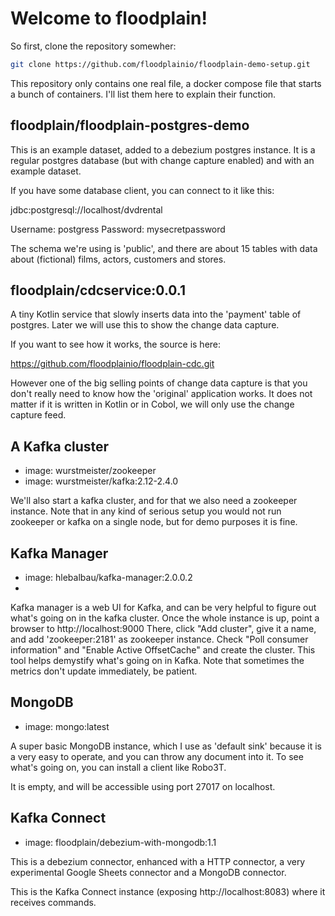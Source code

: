 # Welcome to floodplain!

So first, clone the repository somewher:

```bash
git clone https://github.com/floodplainio/floodplain-demo-setup.git
```

This repository only contains one real file, a docker compose file that starts a bunch of containers. I'll list them here to explain their function.

## floodplain/floodplain-postgres-demo

This is an example dataset, added to a debezium postgres instance. It is a regular postgres database (but with change capture enabled) and with an example dataset.

If you have some database client, you can connect to it like this:

jdbc:postgresql://localhost/dvdrental

Username: postgress Password: mysecretpassword

The schema we're using is 'public', and there are about 15 tables with data about (fictional) films, actors, customers and stores.

## floodplain/cdcservice:0.0.1

A tiny Kotlin service that slowly inserts data into the 'payment' table of postgres. Later we will use this to show the change data capture.

If you want to see how it works, the source is here:

https://github.com/floodplainio/floodplain-cdc.git

However one of the big selling points of change data capture is that you don't really need to know how the 'original' application works. It does not matter if it is written in Kotlin or in Cobol, we will only use the change capture feed.

## A Kafka cluster

- image: wurstmeister/zookeeper
- image: wurstmeister/kafka:2.12-2.4.0

We'll also start a kafka cluster, and for that we also need a zookeeper instance. Note that in any kind of serious setup you would not run zookeeper or kafka on a single node, but for demo purposes it is fine.

## Kafka Manager

- image: hlebalbau/kafka-manager:2.0.0.2
-

Kafka manager is a web UI for Kafka, and can be very helpful to figure out what's going on in the kafka cluster.
Once the whole instance is up, point a browser to http://localhost:9000
There, click "Add cluster", give it a name, and add 'zookeeper:2181' as zookeeper instance. Check "Poll consumer information" and "Enable Active OffsetCache" and create the cluster.
This tool helps demystify what's going on in Kafka. Note that sometimes the metrics don't update immediately, be patient.

## MongoDB

- image: mongo:latest

A super basic MongoDB instance, which I use as 'default sink' because it is a very easy to operate, and you can throw any document into it.
To see what's going on, you can install a client like Robo3T.

It is empty, and will be accessible using port 27017 on localhost.

## Kafka Connect

- image: floodplain/debezium-with-mongodb:1.1

This is a debezium connector, enhanced with a HTTP connector, a very experimental Google Sheets connector and a MongoDB connector.

This is the Kafka Connect instance (exposing http://localhost:8083) where it receives commands.
